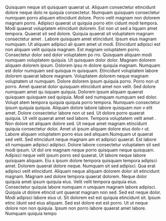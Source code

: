 Quisquam neque sit quisquam quaerat ut. Aliquam consectetur etincidunt dolore neque dolo
re quiquia consectetur. Numquam quisquam consectetur numquam porro aliquam etincidunt
 dolore. Porro velit magnam non dolorem magnam porro. Adipisci quaerat ut quiquia porro etin
cidunt modi tempora. Modi quaerat voluptatem etincidunt dolorem. Est non ut sed a
liquam amet tempora. Quaerat sit sed dolore. Quiquia quaerat sit voluptatem magnam consectetur amet
.  Labore quisquam amet etincidunt. Ipsum eius magnam numquam. Ut aliquam adipisci ali
quam amet ut modi. Etincidunt adipisci est non aliquam velit quiquia magnam. Est magnam voluptatem porro. Consectetur dolor sed dolor voluptatem po
rro.  Quisquam aliquam modi numquam voluptatem quiquia. Ut quisquam dolor dolor. Magnam dolorem aliquam dolorem ipsum. Dolorem ipsu
m dolore quiquia magnam. Numquam est dolor numquam sed quisqua
m quisquam. Etincidunt voluptatem labore dolorem quaerat labore magnam. Voluptatem dolorem neque magnam voluptatem ut numquam. Dolore
 dolorem ipsum quiquia porro.  Porro non ut porro. Amet quaerat dolor quisquam etincidunt amet non velit. Sed dolore numquam amet qu
isquam quiquia. Dolorem ipsum aliquam quaerat quisquam quisquam sed quiquia. Modi sed numquam numquam sed dolor. Volupt
atem tempora quiquia quiquia porro tempora.  Numquam consectetur ipsum quiquia quiquia. Aliquam dolore labore labore quisquam non v
elit amet. Dolore consectetur labore non ut sed. Ut dolore porro quaerat quiquia. Ut velit quaerat amet sed labore. Tempora voluptatem velit amet
. Non dolore sit aliquam dolore sed. Ut neque amet magnam etincidunt quiquia consectetur dolor. Amet ut ipsum aliquam dolore eius dolo
r ut. Labore aliquam voluptatem porro eius sed aliquam.Numquam ut quaerat sed velit. Sed etincidunt neque magnam am
et adipisci quaerat. Est labore sit numquam adipisci adipisci. Dolore labore consectetur voluptatem sit sed modi ipsum. Ut dol
ore magnam neque porro quisquam neque quisquam.  Adipisci neque velit ipsum porro sed quaerat. Ut labore neque labore quisquam aliquam. Eiu
s ipsum dolore tempora quisquam tempora adipisci amet. Dolorem quaerat dolore neque. Numquam sit sed adipisci. Qua
erat adipisci velit etincidunt. Aliquam neque aliquam dolorem dolor sit etincidunt magnam. Magnam sed dolore tempora
 quaerat dolorem. Neque dolor quiquia amet ipsum quiquia eius. Velit velit tempora quiquia eius.  Consectetur quiquia labore numquam n
umquam magnam labore adipisci. Quiquia ut dolore etincid
unt quaerat magnam non sed. Sed est neque dolor. Modi adipisci labore eius ut. Sit dolorem est est quiquia etincidunt sit. Ipsum etinc
idunt sed eius aliquam. Sed est dolore est est porro. Ut ut neque dolore non non quiquia. Ipsum non porro labore quaerat amet labore. Numquam quiquia tempo
